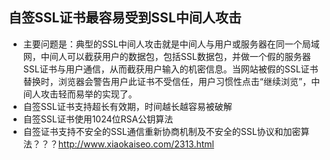 ## 自签SSL证书最容易受到SSL中间人攻击

- 主要问题是：典型的SSL中间人攻击就是中间人与用户或服务器在同一个局域网，中间人可以截获用户的数据包，包括SSL数据包，并做一个假的服务器SSL证书与用户通信，从而截获用户输入的机密信息。当网站被假的SSL证书替换时，浏览器会警告用户此证书不受信任，用户习惯性点击“继续浏览”，中间人攻击轻而易举的实现了。
- 自签SSL证书支持超长有效期，时间越长越容易被破解
- 自签SSL证书使用1024位RSA公钥算法
- 自签证书支持不安全的SSL通信重新协商机制及不安全的SSL协议和加密算法？？？http://www.xiaokaiseo.com/2313.html
